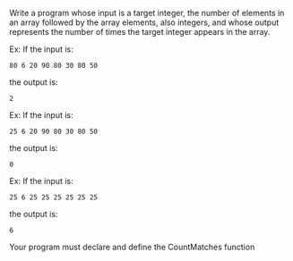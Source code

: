 Write a program whose input is a target integer, the number of elements in an array followed by the array elements, also integers, and whose output represents the number of times the target integer appears in the array.

Ex: If the input is:

```
80 6 20 90 80 30 80 50
```
the output is:

```
2
```
Ex: If the input is:

```
25 6 20 90 80 30 80 50
```
the output is:

```
0
```
Ex: If the input is:

```
25 6 25 25 25 25 25 25
```
the output is:

```
6
```
Your program must declare and define the CountMatches function